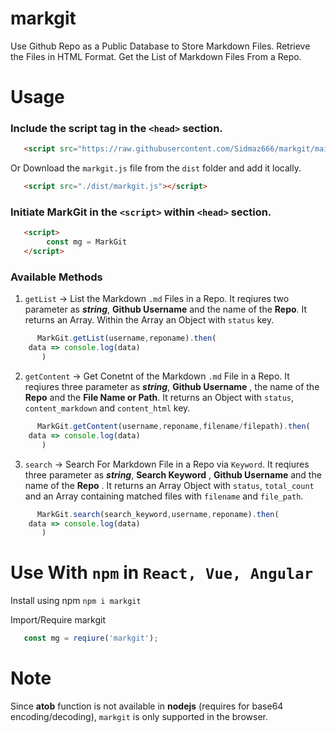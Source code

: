 # markgit

Use Github Repo as a Public Database to Store Markdown Files. Retrieve the Files in HTML Format. Get the List of Markdown Files From a Repo.

# Usage

### Include the script tag in the `<head>` section.

```html
   <script src="https://raw.githubusercontent.com/Sidmaz666/markgit/main/dist/markgit.js"></script> 
```    
Or Download the `markgit.js` file from the `dist` folder and add it locally.

```html
   <script src="./dist/markgit.js"></script> 
```  

### Initiate MarkGit in the `<script>` within `<head>` section.
	
```html
   <script>
     	const mg = MarkGit
   </script>
```
### Available Methods

1. `getList` -> List the Markdown `.md` Files in a Repo. It reqiures two parameter as ***string***, **Github Username** and the name of the **Repo**. It returns an Array. Within the Array an Object with `status` key.

```javascript
      MarkGit.getList(username,reponame).then(
	data => console.log(data)
       )
```
2. `getContent` -> Get Conetnt of the Markdown `.md` File in a Repo. It reqiures three parameter as ***string***, **Github Username** , the name of the **Repo** and the **File Name or Path**. It returns an Object with `status`, `content_markdown` and `content_html`  key.

```javascript
      MarkGit.getContent(username,reponame,filename/filepath).then(
	data => console.log(data)
       )
```
3. `search` -> Search For Markdown File in a Repo via `Keyword`. It reqiures three parameter as ***string***, **Search Keyword** , **Github Username** and the name of the **Repo** . It returns an Array Object with `status`, `total_count` and an Array containing matched files with `filename` and `file_path`.

```javascript
      MarkGit.search(search_keyword,username,reponame).then(
	data => console.log(data)
       )
```

# Use With `npm` in `React, Vue, Angular`

Install using npm `npm i markgit`

Import/Require markgit

```javascript
   const mg = reqiure('markgit');
```

# Note 

Since **atob** function is not available in **nodejs** (requires for base64 encoding/decoding), `markgit` is only supported in the browser.


        


